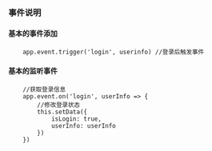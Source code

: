 
### 事件说明

#### 基本的事件添加
```
    app.event.trigger('login', userinfo) //登录后触发事件
```

#### 基本的监听事件

```
    //获取登录信息
    app.event.on('login', userInfo => {
        //修改登录状态
        this.setData({
            isLogin: true,
            userInfo: userInfo
        })
    })

```